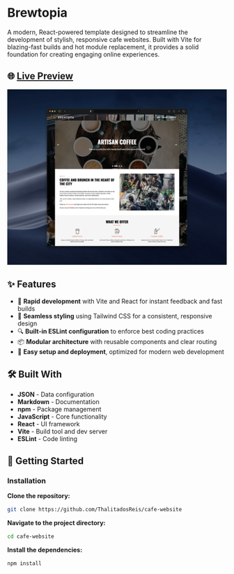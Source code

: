 # Brewtopia

A modern, React-powered template designed to streamline the development of stylish, responsive cafe websites. Built with Vite for blazing-fast builds and hot module replacement, it provides a solid foundation for creating engaging online experiences.

## 🌐 [Live Preview ](https://brewtopiacafe.netlify.app/)

![Website Preview](/src/assets/mockup.png)

## ✨ Features

- 🔧 **Rapid development** with Vite and React for instant feedback and fast builds
- 🎨 **Seamless styling** using Tailwind CSS for a consistent, responsive design
- 🔍 **Built-in ESLint configuration** to enforce best coding practices
- 📦 **Modular architecture** with reusable components and clear routing
- 🚀 **Easy setup and deployment**, optimized for modern web development

## 🛠️ Built With

- **JSON** - Data configuration
- **Markdown** - Documentation
- **npm** - Package management
- **JavaScript** - Core functionality
- **React** - UI framework
- **Vite** - Build tool and dev server
- **ESLint** - Code linting

## 🚀 Getting Started

### Installation

**Clone the repository:**
   ```bash
   git clone https://github.com/ThalitadosReis/cafe-website
   ```

**Navigate to the project directory:**
   ```bash
   cd cafe-website
   ```

**Install the dependencies:**
   ```bash
   npm install
   ```
